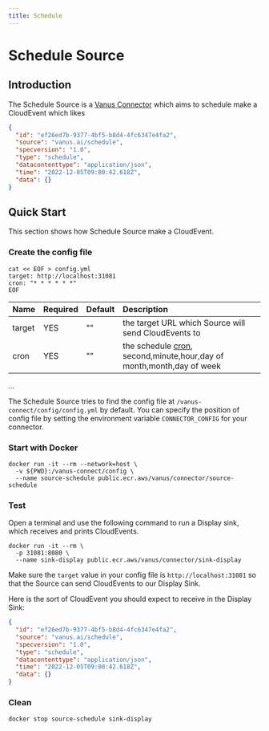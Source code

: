```yaml
---
title: Schedule
---
```


# Schedule Source

## Introduction

The Schedule Source is a [Vanus Connector][vc] which aims to schedule make a CloudEvent which likes

```json
{
  "id": "ef26ed7b-9377-4bf5-b8d4-4fc6347e4fa2",
  "source": "vanus.ai/schedule",
  "specversion": "1.0",
  "type": "schedule",
  "datacontenttype": "application/json",
  "time": "2022-12-05T09:00:42.618Z",
  "data": {}
}
```

## Quick Start

This section shows how Schedule Source make a CloudEvent.

### Create the config file

```shell
cat << EOF > config.yml
target: http://localhost:31081
cron: "* * * * * *"
EOF
```

| Name   | Required | Default | Description                                                            |
|:-------|:---------|:--------|:-----------------------------------------------------------------------|
| target | YES      | ""      | the target URL which <name> Source will send CloudEvents to            |
| cron   | YES      | ""      | the schedule [cron], second,minute,hour,day of month,month,day of week |

...

The Schedule Source tries to find the config file at `/vanus-connect/config/config.yml` by default. You can specify the
position of config file by setting the environment variable `CONNECTOR_CONFIG` for your connector.

### Start with Docker

```shell
docker run -it --rm --network=host \
  -v ${PWD}:/vanus-connect/config \
  --name source-schedule public.ecr.aws/vanus/connector/source-schedule
```

### Test

Open a terminal and use the following command to run a Display sink, which receives and prints CloudEvents.

```shell
docker run -it --rm \
  -p 31081:8080 \
  --name sink-display public.ecr.aws/vanus/connector/sink-display
```

Make sure the `target` value in your config file is `http://localhost:31081` so that the Source can send CloudEvents to
our Display Sink.

Here is the sort of CloudEvent you should expect to receive in the Display Sink:

```json
{
  "id": "ef26ed7b-9377-4bf5-b8d4-4fc6347e4fa2",
  "source": "vanus.ai/schedule",
  "specversion": "1.0",
  "type": "schedule",
  "datacontenttype": "application/json",
  "time": "2022-12-05T09:00:42.618Z",
  "data": {}
}
```

### Clean

```shell
docker stop source-schedule sink-display
```

[vc]: https://www.vanus.dev/introduction/concepts#vanus-connect
[cron]: https://en.wikipedia.org/wiki/Cron